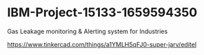 # IBM-Project-15133-1659594350
Gas Leakage monitoring &amp; Alerting system for Industries

https://www.tinkercad.com/things/a1YMLH5qFJ0-super-jarv/editel
